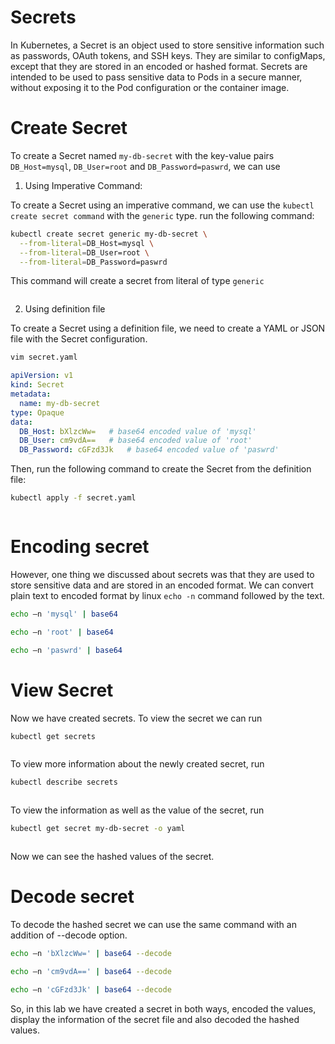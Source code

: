 # Secrets

In Kubernetes, a Secret is an object used to store sensitive information such as passwords, OAuth tokens, and SSH keys. They are similar to configMaps, except that they are stored in an encoded or hashed format. Secrets are intended to be used to pass sensitive data to Pods in a secure manner, without exposing it to the Pod configuration or the container image.

# Create Secret

To create a Secret named `my-db-secret` with the key-value pairs `DB_Host=mysql`, `DB_User=root` and  `DB_Password=paswrd`, we can use

1. Using Imperative Command:

To create a Secret using an imperative command, we can use the `kubectl create secret command` with the `generic` type. run the following command:

```bash
kubectl create secret generic my-db-secret \
  --from-literal=DB_Host=mysql \
  --from-literal=DB_User=root \
  --from-literal=DB_Password=paswrd
```

This command will create a secret from literal of type `generic`

<img src="https://github.com/Minhaz00/K8s-lab/blob/yasin/lab-secret/images/secret-1.png?raw=true" alt="" />

2. Using definition file

To create a Secret using a definition file, we need to create a YAML or JSON file with the Secret configuration.

```bash
vim secret.yaml
```

```YAML
apiVersion: v1
kind: Secret
metadata:
  name: my-db-secret
type: Opaque
data:
  DB_Host: bXlzcWw=   # base64 encoded value of 'mysql'
  DB_User: cm9vdA==   # base64 encoded value of 'root'
  DB_Password: cGFzd3Jk   # base64 encoded value of 'paswrd'
```

Then, run the following command to create the Secret from the definition file:

```bash
kubectl apply -f secret.yaml
```

<img src="https://github.com/Minhaz00/K8s-lab/blob/yasin/lab-secret/images/secret-2.png?raw=true" alt="" />

# Encoding secret

However, one thing we discussed about secrets was that they are used to store
sensitive data and are stored in an encoded format. We can convert plain text to encoded format by linux `echo -n` command followed by the text.

```bash
echo –n 'mysql' | base64
```
```bash
echo –n 'root' | base64
```
```bash
echo –n 'paswrd' | base64
```
# View Secret

Now we have created secrets. To view the secret we can run

```bash
kubectl get secrets
```

<img src="https://github.com/Minhaz00/K8s-lab/blob/yasin/lab-secret/images/get-secrets.png?raw=true" alt="" />


To view more information about the newly created secret, run

```bash
kubectl describe secrets
```

<img src="https://github.com/Minhaz00/K8s-lab/blob/yasin/lab-secret/images/describe.png?raw=true" alt="" />

To view the information as well as the value of the secret, run

```bash
kubectl get secret my-db-secret -o yaml
```

<img src="https://github.com/Minhaz00/K8s-lab/blob/yasin/lab-secret/images/value.png?raw=true" alt="" />

Now we can see the hashed values of the secret.

# Decode secret

To decode the hashed secret we can use the same command with an addition of --decode option.

```bash
echo –n 'bXlzcWw=' | base64 --decode
```
```bash
echo –n 'cm9vdA==' | base64 --decode
```
```bash
echo –n 'cGFzd3Jk' | base64 --decode
```

So, in this lab we have created a secret in both ways, encoded the values, display the information of the secret file and also decoded the hashed values.


